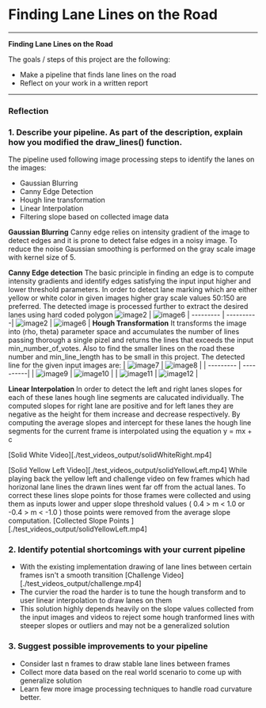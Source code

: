 # **Finding Lane Lines on the Road** 


---

**Finding Lane Lines on the Road**

The goals / steps of this project are the following:
* Make a pipeline that finds lane lines on the road
* Reflect on your work in a written report


[//]: # (Image References)

[image1]: ./examples/grayscale.jpg "Grayscale"
[image2]: ./test_images_roi_output/solidWhiteCurve.jpg "roi1" 
[image3]: ./test_images_roi_output/solidWhiteRight.jpg "roi2"
[image4]: ./test_images_roi_output/solidYellowCurve.jpg "roi3"
[image5]: ./test_images_roi_output/solidYellowCurve2.jpg "roi4"
[image6]: ./test_images_roi_output/solidYellowLeft.jpg "roi5"
[image7]: ./test_images_output/solidWhiteCurve.jpg "lm1"
[image8]: ./test_images_output/solidWhiteRight.jpg "lm2"
[image9]: ./test_images_output/solidYellowCurve.jpg "lm3"
[image10]: ./test_images_output/solidYellowCurve2.jpg "lm4"
[image11]: ./test_images_output/solidYellowLeft.jpg "lm5"
[image12]: ./test_images_output/whiteCarLaneSwitch.jpg "lm5"

---

### Reflection

### 1. Describe your pipeline. As part of the description, explain how you modified the draw_lines() function.

The pipeline used following image processing steps to identify the lanes on the images:
* Gaussian Blurring
* Canny Edge Detection
* Hough line transformation
* Linear Interpolation
* Filtering slope based on collected image data

**Gaussian Blurring**
    Canny edge relies on intensity gradient of the image to detect edges and it is prone to detect false edges in a 
    noisy image. To reduce the noise Gaussian smoothing is performed on the gray scale image with kernel size of 5.
    
**Canny Edge detection**
    The basic principle in finding an edge is to compute intensity gradients and identify edges satisfying the input
    input higher and lower threshold parameters. In order to detect lane marking which are either yellow or white color
    in given images higher gray scale values 50:150 are preferred. The detected image is processed further to extract
    the desired lanes using hard coded polygon
 ![image2] | ![image6] |
  --------- | ----------|
![image2] | ![image6] |
**Hough Transformation**
    It transforms the image into (rho, theta) parameter space and accumulates the number of lines passing thorough a
    single pizel and returns the lines that exceeds the input min_number_of_votes. Also to find the smaller lines on
    the road these number and min_line_length has to be small in this project. The detected line for the given input
    images are:
| ![image7] | ![image8] |
| --------- | ----------| 
| ![image9] | ![image10] |
| ![image11] | ![image12] |    

**Linear Interpolation**
    In order to detect the left and right lanes slopes for each of these lanes hough line segments are calucated
    individually. The computed slopes for right lane are positive and for left lanes they are negative as the height for
    them increase and decrease respectively. By computing the average slopes and intercept for these lanes the
    hough line segments for the current frame is interpolated using the equation
            y = mx + c
            
[Solid White Video][./test_videos_output/solidWhiteRight.mp4]

[Solid Yellow Left Video][./test_videos_output/solidYellowLeft.mp4]
    While playing back the yellow left and challenge video on few frames which had horizonal lane lines the drawn lines
    went far off from the actual lanes. To correct these lines slope points for those frames were collected and using
    them as inputs lower and upper slope threshold values ( 0.4 > m < 1.0  or -0.4 > m < -1.0 ) those points were
    removed from the average slope computation.
[Collected Slope Points ][./test_videos_output/solidYellowLeft.mp4]
    

### 2. Identify potential shortcomings with your current pipeline

* With the existing implementation drawing of lane lines between certain frames isn't a smooth transition
[Challenge Video][./test_videos_output/challenge.mp4]
* The curvier the road the harder is to tune the hough transform and to user linear interpolation to draw lanes
on them
* This solution highly depends heavily on the slope values collected from the input images and videos to reject
 some hough tranformed lines with steeper slopes or outliers and may not be a generalized solution 


### 3. Suggest possible improvements to your pipeline

* Consider last n frames to draw stable lane lines between frames
* Collect more data based on the real world scenario to come up with generalize solution
* Learn few more image processing techniques to handle road curvature better.
